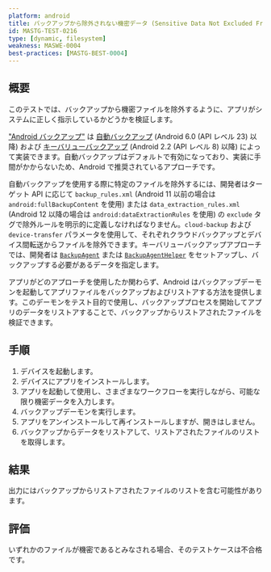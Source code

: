 ```yaml
---
platform: android
title: バックアップから除外されない機密データ (Sensitive Data Not Excluded From Backup)
id: MASTG-TEST-0216
type: [dynamic, filesystem]
weakness: MASWE-0004
best-practices: [MASTG-BEST-0004]
---
```


## 概要

このテストでは、バックアップから機密ファイルを除外するように、アプリがシステムに正しく指示しているかどうかを検証します。

["Android バックアップ"](../../../Document/0x05d-Testing-Data-Storage.md#backups) は [自動バックアップ](https://developer.android.com/identity/data/autobackup) (Android 6.0 (API レベル 23) 以降) および [キーバリューバックアップ](https://developer.android.com/identity/data/keyvaluebackup) (Android 2.2 (API レベル 8) 以降) によって実装できます。自動バックアップはデフォルトで有効になっており、実装に手間がかからないため、Android で推奨されているアプローチです。

自動バックアップを使用する際に特定のファイルを除外するには、開発者はターゲット API に応じて `backup_rules.xml` (Android 11 以前の場合は `android:fullBackupContent` を使用) または `data_extraction_rules.xml` (Android 12 以降の場合は `android:dataExtractionRules` を使用) の `exclude` タグで除外ルールを明示的に定義しなければなりません。`cloud-backup` および `device-transfer` パラメータを使用して、それぞれクラウドバックアップとデバイス間転送からファイルを除外できます。キーバリューバックアップアプローチでは、開発者は [`BackupAgent`](https://developer.android.com/identity/data/keyvaluebackup#BackupAgent) または [`BackupAgentHelper`](https://developer.android.com/identity/data/keyvaluebackup#BackupAgentHelper) をセットアップし、バックアップする必要があるデータを指定します。

アプリがどのアプローチを使用したか関わらず、Android はバックアップデーモンを起動してアプリファイルをバックアップおよびリストアする方法を提供します。このデーモンをテスト目的で使用し、バックアッププロセスを開始してアプリのデータをリストアすることで、バックアップからリストアされたファイルを検証できます。

## 手順

1. デバイスを起動します。
2. デバイスにアプリをインストールします。
3. アプリを起動して使用し、さまざまなワークフローを実行しながら、可能な限り機密データを入力します。
4. バックアップデーモンを実行します。
5. アプリをアンインストールして再インストールしますが、開きはしません。
6. バックアップからデータをリストアして、リストアされたファイルのリストを取得します。

## 結果

出力にはバックアップからリストアされたファイルのリストを含む可能性があります。

## 評価

いずれかのファイルが機密であるとみなされる場合、そのテストケースは不合格です。
